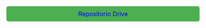 <a href="https://drive.google.com/drive/u/0/folders/1-83A6KA4iAWpChV25BayLei4rN7RB-2i" style="text-decoration: none;">
  <div style="background-color: #4CAF50; color: blue; padding: 10px 20px; text-align: center; border-radius: 5px; font-size: 16px;">
    Repositorio Drive
  </div>
</a>
